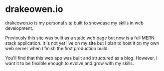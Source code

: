 # drakeowen.io
drakeowen.io is my personal site built to showcase my skills in web development.

Previously this site was built as a static web page but now is a full MERN stack application. It is not yet live on my site but I plan to host it on my own web server when I finish the first production build.

You'll find that this web app was built and structured as a blog. However, I want it to be flexible enough to evolve and grow with my skills. 
